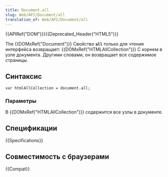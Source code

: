 ```yaml
---
title: Document.all
slug: Web/API/Document/all
translation_of: Web/API/Document/all
---
```

{{APIRef("DOM")}}{{Deprecated_Header("HTML5")}}

The {{DOMxRef("Document")}} Свойство **`all`** только для чтения интерфейса возвращает: {{DOMxRef("HTMLAllCollection")}} С корнем в узле документа. Другими словами, он возвращает все содержимое страницы.

## Синтаксис

```
var htmlAllCollection = document.all;
```

### Параметры

В {{DOMxRef("HTMLAllCollection")}} содержится все узлы в документе.

## Спецификации

{{Specifications}}

## Совместимость с браузерами

{{Compat}}
